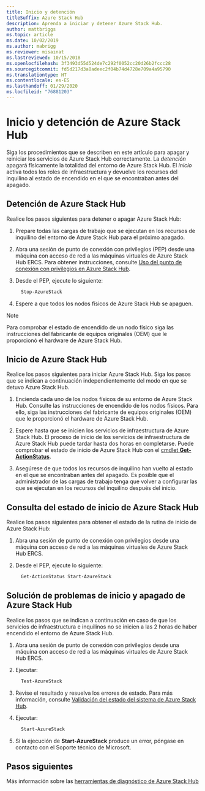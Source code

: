 ```yaml
---
title: Inicio y detención
titleSuffix: Azure Stack Hub
description: Aprenda a iniciar y detener Azure Stack Hub.
author: mattbriggs
ms.topic: article
ms.date: 10/02/2019
ms.author: mabrigg
ms.reviewer: misainat
ms.lastreviewed: 10/15/2018
ms.openlocfilehash: 3f3493d55d524de7c292f0052cc20d26b2fccc28
ms.sourcegitcommit: fd5d217d3a8adeec2f04b74d4728e709a4a95790
ms.translationtype: HT
ms.contentlocale: es-ES
ms.lasthandoff: 01/29/2020
ms.locfileid: "76881203"
---
```

# <a name="start-and-stop-azure-stack-hub"></a>Inicio y detención de Azure Stack Hub

Siga los procedimientos que se describen en este artículo para apagar y reiniciar los servicios de Azure Stack Hub correctamente. La *detención* apagará físicamente la totalidad del entorno de Azure Stack Hub. El *inicio* activa todos los roles de infraestructura y devuelve los recursos del inquilino al estado de encendido en el que se encontraban antes del apagado.

## <a name="stop-azure-stack-hub"></a>Detención de Azure Stack Hub

Realice los pasos siguientes para detener o apagar Azure Stack Hub:

1. Prepare todas las cargas de trabajo que se ejecutan en los recursos de inquilino del entorno de Azure Stack Hub para el próximo apagado.

2. Abra una sesión de punto de conexión con privilegios (PEP) desde una máquina con acceso de red a las máquinas virtuales de Azure Stack Hub ERCS. Para obtener instrucciones, consulte [Uso del punto de conexión con privilegios en Azure Stack Hub](azure-stack-privileged-endpoint.md).

3. Desde el PEP, ejecute lo siguiente:

    ```powershell
      Stop-AzureStack
    ```

4. Espere a que todos los nodos físicos de Azure Stack Hub se apaguen.

> [!Note]
> Para comprobar el estado de encendido de un nodo físico siga las instrucciones del fabricante de equipos originales (OEM) que le proporcionó el hardware de Azure Stack Hub.

## <a name="start-azure-stack-hub"></a>Inicio de Azure Stack Hub

Realice los pasos siguientes para iniciar Azure Stack Hub. Siga los pasos que se indican a continuación independientemente del modo en que se detuvo Azure Stack Hub.

1. Encienda cada uno de los nodos físicos de su entorno de Azure Stack Hub. Consulte las instrucciones de encendido de los nodos físicos. Para ello, siga las instrucciones del fabricante de equipos originales (OEM) que le proporcionó el hardware de Azure Stack Hub.

2. Espere hasta que se inicien los servicios de infraestructura de Azure Stack Hub. El proceso de inicio de los servicios de infraestructura de Azure Stack Hub puede tardar hasta dos horas en completarse. Puede comprobar el estado de inicio de Azure Stack Hub con el [cmdlet **Get-ActionStatus**](#get-the-startup-status-for-azure-stack-hub).

3. Asegúrese de que todos los recursos de inquilino han vuelto al estado en el que se encontraban antes del apagado. Es posible que el administrador de las cargas de trabajo tenga que volver a configurar las que se ejecutan en los recursos del inquilino después del inicio.

## <a name="get-the-startup-status-for-azure-stack-hub"></a>Consulta del estado de inicio de Azure Stack Hub

Realice los pasos siguientes para obtener el estado de la rutina de inicio de Azure Stack Hub:

1. Abra una sesión de punto de conexión con privilegios desde una máquina con acceso de red a las máquinas virtuales de Azure Stack Hub ERCS.

2. Desde el PEP, ejecute lo siguiente:

    ```powershell
      Get-ActionStatus Start-AzureStack
    ```

## <a name="troubleshoot-startup-and-shutdown-of-azure-stack-hub"></a>Solución de problemas de inicio y apagado de Azure Stack Hub

Realice los pasos que se indican a continuación en caso de que los servicios de infraestructura e inquilinos no se inicien a las 2 horas de haber encendido el entorno de Azure Stack Hub.

1. Abra una sesión de punto de conexión con privilegios desde una máquina con acceso de red a las máquinas virtuales de Azure Stack Hub ERCS.

2. Ejecutar:

    ```powershell
      Test-AzureStack
      ```

3. Revise el resultado y resuelva los errores de estado. Para más información, consulte [Validación del estado del sistema de Azure Stack Hub](azure-stack-diagnostic-test.md).

4. Ejecutar:

    ```powershell
      Start-AzureStack
    ```

5. Si la ejecución de **Start-AzureStack** produce un error, póngase en contacto con el Soporte técnico de Microsoft.

## <a name="next-steps"></a>Pasos siguientes

Más información sobre las [herramientas de diagnóstico de Azure Stack Hub](azure-stack-configure-on-demand-diagnostic-log-collection.md#use-the-privileged-endpoint-pep-to-collect-diagnostic-logs)
